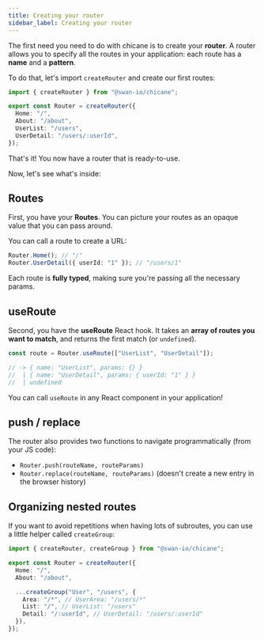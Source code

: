 ```yaml
---
title: Creating your router
sidebar_label: Creating your router
---
```


The first need you need to do with chicane is to create your **router**. A router allows you to specify all the routes in your application: each route has a **name** and a **pattern**.

To do that, let's import `createRouter` and create our first routes:

```ts title="src/router.ts"
import { createRouter } from "@swan-io/chicane";

export const Router = createRouter({
  Home: "/",
  About: "/about",
  UserList: "/users",
  UserDetail: "/users/:userId",
});
```

That's it! You now have a router that is ready-to-use.

Now, let's see what's inside:

## Routes

First, you have your **Routes**. You can picture your routes as an opaque value that you can pass around.

You can call a route to create a URL:

```ts
Router.Home(); // "/"
Router.UserDetail({ userId: "1" }); // "/users/1"
```

Each route is **fully typed**, making sure you're passing all the necessary params.

## useRoute

Second, you have the **useRoute** React hook. It takes an **array of routes you want to match**, and returns the first match (or `undefined`).

```ts
const route = Router.useRoute(["UserList", "UserDetail"]);

// -> { name: "UserList", params: {} }
//  | { name: "UserDetail", params: { userId: "1" } }
//  | undefined
```

You can call `useRoute` in any React component in your application!

## push / replace

The router also provides two functions to navigate programmatically (from your JS code):

- `Router.push(routeName, routeParams)`
- `Router.replace(routeName, routeParams)` (doesn't create a new entry in the browser history)

## Organizing nested routes

If you want to avoid repetitions when having lots of subroutes, you can use a little helper called `createGroup`:

```ts title="src/router.ts"
import { createRouter, createGroup } from "@swan-io/chicane";

export const Router = createRouter({
  Home: "/",
  About: "/about",

  ...createGroup("User", "/users", {
    Area: "/*", // UserArea: "/users/*"
    List: "/", // UserList: "/users"
    Detail: "/:userId", // UserDetail: "/users/:userId"
  }),
});
```

